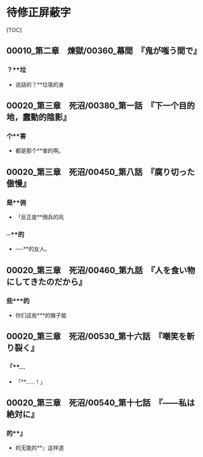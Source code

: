 # 待修正屏蔽字

[TOC]

## 00010_第二章　煉獄/00360_幕間　『鬼が嗤う間で』

### ？**垃

- 说話的？**垃圾的身


## 00020_第三章　死沼/00380_第一話　『下一个目的地，蠢動的陰影』

### 个**害

- 都是那个**害的啊。


## 00020_第三章　死沼/00450_第八話　『腐り切った傲慢』

### 是**佣

- 「反正是**佣兵的风

### ─**的

- ──**的女人。


## 00020_第三章　死沼/00460_第九話　『人を食い物にしてきたのだから』

### 些***的

- 你们这些***的猴子能


## 00020_第三章　死沼/00530_第十六話　『嘲笑を斬り裂く』

### 「**…

- 「**……！」


## 00020_第三章　死沼/00540_第十七話　『――私は絶対に』

### 的**』

- 的无能的**』这样道
